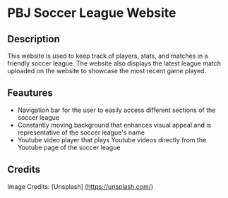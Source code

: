 # PBJ Soccer League Website

## Description

This website is used to keep track of players, stats, and matches in a friendly soccer league. The website also displays the latest league match uploaded on the website to showcase the most recent game played.

## Feautures

- Navigation bar for the user to easily access different sections of the soccer league
- Constantly moving background that enhances visual appeal and is representative of the soccer league's name
- Youtube video player that plays Youtube videos directly from the Youtube page of the soccer league

## Credits

Image Credits: [Unsplash] (https://unsplash.com/)



